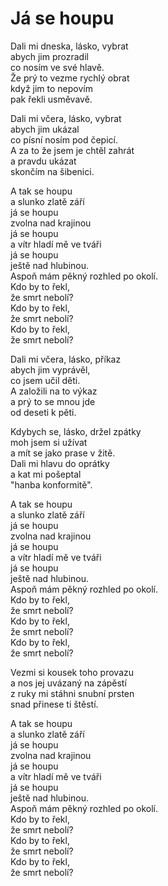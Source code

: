 # Já se houpu

Dali mi dneska, lásko, vybrat  
abych jim prozradil  
co nosím ve své hlavě.  
Že prý to vezme rychlý obrat  
když jim to nepovím  
pak řekli usměvavě.

Dali mi včera, lásko, vybrat  
abych jim ukázal  
co písní nosím pod čepicí.  
A za to že jsem je chtěl zahrát  
a pravdu ukázat  
skončím na šibenici.

A tak se houpu  
a slunko zlatě září  
já se houpu  
zvolna nad krajinou  
já se houpu  
a vítr hladí mě ve tváři  
já se houpu  
ještě nad hlubinou.  
Aspoň mám pěkný rozhled po okolí.  
Kdo by to řekl,  
že smrt nebolí?  
Kdo by to řekl,  
že smrt nebolí?  
Kdo by to řekl,  
že smrt nebolí?

Dali mi včera, lásko, příkaz  
abych jim vyprávěl,  
co jsem učil děti.  
A založili na to výkaz  
a prý to se mnou jde  
od deseti k pěti.

Kdybych se, lásko, držel zpátky  
moh jsem si užívat  
a mít se jako prase v žitě.  
Dali mi hlavu do oprátky  
a kat mi pošeptal  
"hanba konformitě".

A tak se houpu  
a slunko zlatě září  
já se houpu  
zvolna nad krajinou  
já se houpu  
a vítr hladí mě ve tváři  
já se houpu  
ještě nad hlubinou.  
Aspoň mám pěkný rozhled po okolí.  
Kdo by to řekl,  
že smrt nebolí?  
Kdo by to řekl,  
že smrt nebolí?  
Kdo by to řekl,  
že smrt nebolí?

Vezmi si kousek toho provazu  
a nos jej uvázaný na zápěstí  
z ruky mi stáhni snubní prsten  
snad přinese ti štěstí.

A tak se houpu  
a slunko zlatě září  
já se houpu  
zvolna nad krajinou  
já se houpu  
a vítr hladí mě ve tváři  
já se houpu  
ještě nad hlubinou.  
Aspoň mám pěkný rozhled po okolí.  
Kdo by to řekl,  
že smrt nebolí?  
Kdo by to řekl,  
že smrt nebolí?  
Kdo by to řekl,  
že smrt nebolí?
